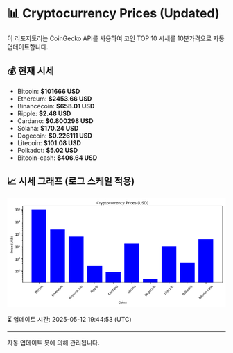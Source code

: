 
# 📊 Cryptocurrency Prices (Updated)

이 리포지토리는 CoinGecko API를 사용하여 코인 TOP 10 시세를 10분가격으로 자동 업데이트합니다.

## 💰 현재 시세
- Bitcoin: **$101666 USD**
- Ethereum: **$2453.66 USD**
- Binancecoin: **$658.01 USD**
- Ripple: **$2.48 USD**
- Cardano: **$0.800298 USD**
- Solana: **$170.24 USD**
- Dogecoin: **$0.226111 USD**
- Litecoin: **$101.08 USD**
- Polkadot: **$5.02 USD**
- Bitcoin-cash: **$406.64 USD**

## 📈 시세 그래프 (로그 스케일 적용)
![Crypto Prices](crypto_prices.png)

⏳ 업데이트 시간: 2025-05-12 19:44:53 (UTC)

---
자동 업데이트 봇에 의해 관리됩니다.
